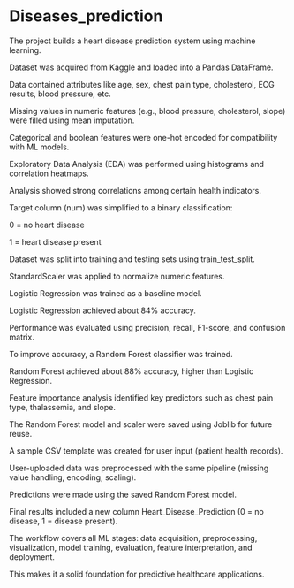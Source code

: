 # Diseases_prediction

The project builds a heart disease prediction system using machine learning.

Dataset was acquired from Kaggle and loaded into a Pandas DataFrame.

Data contained attributes like age, sex, chest pain type, cholesterol, ECG results, blood pressure, etc.

Missing values in numeric features (e.g., blood pressure, cholesterol, slope) were filled using mean imputation.

Categorical and boolean features were one-hot encoded for compatibility with ML models.

Exploratory Data Analysis (EDA) was performed using histograms and correlation heatmaps.

Analysis showed strong correlations among certain health indicators.

Target column (num) was simplified to a binary classification:

0 = no heart disease

1 = heart disease present

Dataset was split into training and testing sets using train_test_split.

StandardScaler was applied to normalize numeric features.

Logistic Regression was trained as a baseline model.

Logistic Regression achieved about 84% accuracy.

Performance was evaluated using precision, recall, F1-score, and confusion matrix.

To improve accuracy, a Random Forest classifier was trained.

Random Forest achieved about 88% accuracy, higher than Logistic Regression.

Feature importance analysis identified key predictors such as chest pain type, thalassemia, and slope.

The Random Forest model and scaler were saved using Joblib for future reuse.

A sample CSV template was created for user input (patient health records).

User-uploaded data was preprocessed with the same pipeline (missing value handling, encoding, scaling).

Predictions were made using the saved Random Forest model.

Final results included a new column Heart_Disease_Prediction (0 = no disease, 1 = disease present).

The workflow covers all ML stages: data acquisition, preprocessing, visualization, model training, evaluation, feature interpretation, and deployment.

This makes it a solid foundation for predictive healthcare applications.
